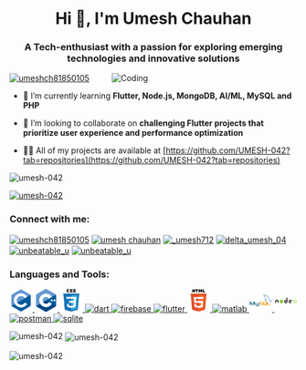 <h1 align="center">Hi 👋, I'm Umesh Chauhan</h1>
<h3 align="center">A Tech-enthusiast with a passion for exploring emerging technologies and innovative solutions</h3>

<img align="right" alt="Coding" width="325" src="https://cdn.dribbble.com/users/1162077/screenshots/3848914/programmer.gif">

<p align="left"> <a href="https://twitter.com/umeshch81850105" target="blank"><img src="https://img.shields.io/twitter/follow/umeshch81850105?logo=twitter&style=for-the-badge" alt="umeshch81850105" /></a> </p>

- 🌱 I’m currently learning **Flutter, Node.js, MongoDB, AI/ML, MySQL and PHP**

- 👯 I’m looking to collaborate on **challenging Flutter projects that prioritize user experience and performance optimization**

- 👨‍💻 All of my projects are available at [https://github.com/UMESH-042?tab=repositories](https://github.com/UMESH-042?tab=repositories)

<p align="left"> <img src="https://komarev.com/ghpvc/?username=umesh-042&label=Profile%20views&color=0e75b6&style=flat" alt="umesh-042" /> </p>

<p align="left"> <a href="https://github.com/ryo-ma/github-profile-trophy"><img src="https://github-profile-trophy.vercel.app/?username=umesh-042" alt="umesh-042" /></a> </p>

<h3 align="left">Connect with me:</h3>
<p align="left">
<a href="https://twitter.com/umeshch81850105" target="blank"><img align="center" src="https://raw.githubusercontent.com/rahuldkjain/github-profile-readme-generator/master/src/images/icons/Social/twitter.svg" alt="umeshch81850105" height="30" width="40" /></a>
<a href="https://fb.com/umesh chauhan" target="blank"><img align="center" src="https://raw.githubusercontent.com/rahuldkjain/github-profile-readme-generator/master/src/images/icons/Social/facebook.svg" alt="umesh chauhan" height="30" width="40" /></a>
<a href="https://instagram.com/_umesh712" target="blank"><img align="center" src="https://raw.githubusercontent.com/rahuldkjain/github-profile-readme-generator/master/src/images/icons/Social/instagram.svg" alt="_umesh712" height="30" width="40" /></a>
<a href="https://www.codechef.com/users/delta_umesh_04" target="blank"><img align="center" src="https://cdn.jsdelivr.net/npm/simple-icons@3.1.0/icons/codechef.svg" alt="delta_umesh_04" height="30" width="40" /></a>
<a href="https://codeforces.com/profile/unbeatable_u" target="blank"><img align="center" src="https://raw.githubusercontent.com/rahuldkjain/github-profile-readme-generator/master/src/images/icons/Social/codeforces.svg" alt="unbeatable_u" height="30" width="40" /></a>
<a href="https://www.leetcode.com/unbeatable_u" target="blank"><img align="center" src="https://raw.githubusercontent.com/rahuldkjain/github-profile-readme-generator/master/src/images/icons/Social/leet-code.svg" alt="unbeatable_u" height="30" width="40" /></a>
</p>

<h3 align="left">Languages and Tools:</h3>
<p align="left"> <a href="https://www.cprogramming.com/" target="_blank" rel="noreferrer"> <img src="https://raw.githubusercontent.com/devicons/devicon/master/icons/c/c-original.svg" alt="c" width="40" height="40"/> </a> <a href="https://www.w3schools.com/cpp/" target="_blank" rel="noreferrer"> <img src="https://raw.githubusercontent.com/devicons/devicon/master/icons/cplusplus/cplusplus-original.svg" alt="cplusplus" width="40" height="40"/> </a> <a href="https://www.w3schools.com/css/" target="_blank" rel="noreferrer"> <img src="https://raw.githubusercontent.com/devicons/devicon/master/icons/css3/css3-original-wordmark.svg" alt="css3" width="40" height="40"/> </a> <a href="https://dart.dev" target="_blank" rel="noreferrer"> <img src="https://www.vectorlogo.zone/logos/dartlang/dartlang-icon.svg" alt="dart" width="40" height="40"/> </a> <a href="https://firebase.google.com/" target="_blank" rel="noreferrer"> <img src="https://www.vectorlogo.zone/logos/firebase/firebase-icon.svg" alt="firebase" width="40" height="40"/> </a> <a href="https://flutter.dev" target="_blank" rel="noreferrer"> <img src="https://www.vectorlogo.zone/logos/flutterio/flutterio-icon.svg" alt="flutter" width="40" height="40"/> </a> <a href="https://www.w3.org/html/" target="_blank" rel="noreferrer"> <img src="https://raw.githubusercontent.com/devicons/devicon/master/icons/html5/html5-original-wordmark.svg" alt="html5" width="40" height="40"/> </a> <a href="https://www.mathworks.com/" target="_blank" rel="noreferrer"> <img src="https://upload.wikimedia.org/wikipedia/commons/2/21/Matlab_Logo.png" alt="matlab" width="40" height="40"/> </a> <a href="https://www.mysql.com/" target="_blank" rel="noreferrer"> <img src="https://raw.githubusercontent.com/devicons/devicon/master/icons/mysql/mysql-original-wordmark.svg" alt="mysql" width="40" height="40"/> </a> <a href="https://nodejs.org" target="_blank" rel="noreferrer"> <img src="https://raw.githubusercontent.com/devicons/devicon/master/icons/nodejs/nodejs-original-wordmark.svg" alt="nodejs" width="40" height="40"/> </a> <a href="https://postman.com" target="_blank" rel="noreferrer"> <img src="https://www.vectorlogo.zone/logos/getpostman/getpostman-icon.svg" alt="postman" width="40" height="40"/> </a> <a href="https://www.sqlite.org/" target="_blank" rel="noreferrer"> <img src="https://www.vectorlogo.zone/logos/sqlite/sqlite-icon.svg" alt="sqlite" width="40" height="40"/> </a> </p>

<p><img align="left" src="https://github-readme-stats.vercel.app/api/top-langs?username=umesh-042&show_icons=true&locale=en&layout=compact" alt="umesh-042" /></p>

<p>&nbsp;<img align="center" src="https://github-readme-stats.vercel.app/api?username=umesh-042&show_icons=true&locale=en" alt="umesh-042" /></p>

<p><img align="center" src="https://github-readme-streak-stats.herokuapp.com/?user=umesh-042&" alt="umesh-042" /></p>

